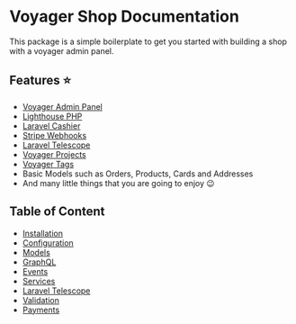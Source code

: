 # Voyager Shop Documentation

This package is a simple boilerplate to get you started with building a shop with a voyager admin panel.

## Features ⭐

* [Voyager Admin Panel](https://voyager.devdojo.com/)
* [Lighthouse PHP](https://lighthouse-php.com)
* [Laravel Cashier](https://laravel.com/docs/cashier)
* [Stripe Webhooks](https://github.com/spatie/laravel-stripe-webhooks)
* [Laravel Telescope](telescope.md)
* [Voyager Projects](https://github.com/tjventurini/voyager-projects)
* [Voyager Tags](https://github.com/tjventurini/voyager-tags)
* Basic Models such as Orders, Products, Cards and Addresses
* And many little things that you are going to enjoy 😉

## Table of Content 

* [Installation](installation.md)
* [Configuration](configuration.md)
* [Models](models.md)
* [GraphQL](graphql.md)
* [Events](events.md)
* [Services](services.md)
* [Laravel Telescope](telescope.md)
* [Validation](validation.md)
* [Payments](payments.md)
